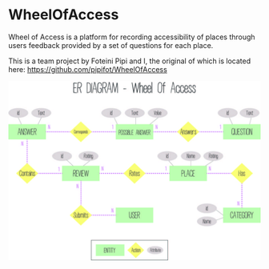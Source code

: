 # WheelOfAccess

Wheel of Access is a platform for recording accessibility of places through users feedback provided by a set of questions for each place.

This is a team project by Foteini Pipi and I, the original of which is located here: https://github.com/pipifot/WheelOfAccess

![alt text](https://github.com/eirkostop/WheelOfAccess/blob/master/ERDiagramWheelOfAccess.jpg)
